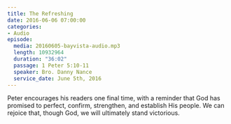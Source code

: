```yaml
---
title: The Refreshing
date: 2016-06-06 07:00:00
categories:
- Audio
episode:
  media: 20160605-bayvista-audio.mp3
  length: 10932964
  duration: "36:02"
  passage: 1 Peter 5:10-11
  speaker: Bro. Danny Nance
  service_date: June 5th, 2016
---
```

Peter encourages his readers one final time, with a reminder that God has promised to perfect, confirm, strengthen, and establish His people. We can rejoice that, though God, we will ultimately stand victorious.